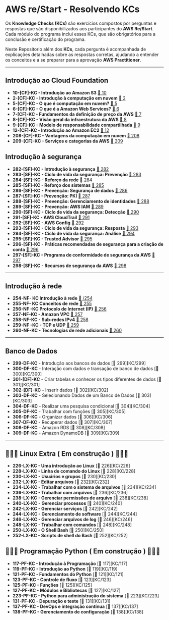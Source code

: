 # AWS re/Start - Resolvendo KCs


Os **Knowledge Checks (KCs)** são exercícios compostos por perguntas e respostas que são disponibilizados aos participantes do **AWS Re/Start**. Cada módulo do programa inclui esses KCs, que são obrigatórios para a conclusão e certificação do programa.

Neste Repositorio além dos **KCs**, cada pergunta é acompanhada de explicações detalhadas sobre as respostas corretas, ajudando a entender os conceitos e a se preparar para a aprovação  **AWS Practitioner**.



---
## Introdução ao Cloud Foundation

- **10-[CF]-KC - Introdução ao Amazon S3** [🔗 10][KC/10]  
- **2-[CF]-KC - Introdução à computação em nuvem** [🔗 2][KC/2]  
- **5-[CF]-KC - O que é computação em nuvem?** [🔗 5][KC/5]  
- **6-[CF]-KC - O que é a Amazon Web Services?** [🔗 6][KC/6]  
- **7-[CF]-KC - Fundamentos da definição de preço da AWS** [🔗 7][KC/7]  
- **8-[CF]-KC - Visão geral da infraestrutura da AWS** [🔗 8][KC/8]  
- **9-[CF]-KC - Modelo de responsabilidade compartilhada** [🔗 9][KC/9]  
- **12-[CF]-KC - Introdução ao Amazon EC2** [🔗 12][KC/12]  
- **208-[CF]-KC - Vantagens da computação em nuvem** [🔗 208][KC/208]  
- **209-[CF]-KC - Serviços e categorias da AWS** [🔗 209][KC/209]
 

[KC/10]: https://github.com/HenriquePST/aws-restart/blob/main/KCs/010.md
[KC/2]: https://github.com/HenriquePST/aws-restart/blob/main/KCs/002.md
[KC/5]: https://github.com/HenriquePST/aws-restart/blob/main/KCs/005.md
[KC/6]: https://github.com/HenriquePST/aws-restart/blob/main/KCs/006.md
[KC/7]: https://github.com/HenriquePST/aws-restart/blob/main/KCs/007.md
[KC/8]: https://github.com/HenriquePST/aws-restart/blob/main/KCs/008.md
[KC/9]: https://github.com/HenriquePST/aws-restart/blob/main/KCs/009.md
[KC/12]: https://github.com/HenriquePST/aws-restart/blob/main/KCs/012.md
[KC/208]: https://github.com/HenriquePST/aws-restart/blob/main/KCs/208.md
[KC/209]: https://github.com/HenriquePST/aws-restart/blob/main/KCs/209.md

## Introdução à segurança

- **282-[SF]-KC - Introdução à segurança** [🔗 282][KC/282]  
- **283-[SF]-KC - Ciclo de vida da segurança: Prevenção** [🔗 283][KC/283]  
- **284-[SF]-KC - Reforço da rede** [🔗 284][KC/284]  
- **285-[SF]-KC - Reforço dos sistemas** [🔗 285][KC/285]  
- **286-[SF]-KC - Prevenção: Segurança de dados** [🔗 286][KC/286]  
- **287-[SF]-KC - Prevenção: PKI** [🔗 287][KC/287]  
- **288-[SF]-KC - Prevenção: Gerenciamento de identidades** [🔗 288][KC/288]  
- **289-[SF]-KC - Prevenção: AWS IAM** [🔗 289][KC/289]  
- **290-[SF]-KC - Ciclo de vida da segurança: Detecção** [🔗 290][KC/290]  
- **291-[SF]-KC - AWS CloudTrail** [🔗 291][KC/291]  
- **292-[SF]-KC - AWS Config** [🔗 292][KC/292]  
- **293-[SF]-KC - Ciclo de vida da segurança: Resposta** [🔗 293][KC/293]  
- **294-[SF]-KC - Ciclo de vida da segurança: Análise** [🔗 294][KC/294]  
- **295-[SF]-KC - Trusted Advisor** [🔗 295][KC/295]  
- **296-[SF]-KC - Práticas recomendadas de segurança para a criação de conta** [🔗 296][KC/296]  
- **297-[SF]-KC - Programa de conformidade de segurança da AWS** [🔗 297][KC/297]  
- **298-[SF]-KC - Recursos de segurança da AWS** [🔗 298][KC/298]

[KC/254]: https://github.com/HenriquePST/aws-restart/blob/main/KCs/254.md
[KC/282]: https://github.com/HenriquePST/aws-restart/blob/main/KCs/282.md
[KC/283]: https://github.com/HenriquePST/aws-restart/blob/main/KCs/283.md
[KC/284]: https://github.com/HenriquePST/aws-restart/blob/main/KCs/284.md
[KC/288]: https://github.com/HenriquePST/aws-restart/blob/main/KCs/288.md
[KC/291]: https://github.com/HenriquePST/aws-restart/blob/main/KCs/291.md
[KC/292]: https://github.com/HenriquePST/aws-restart/blob/main/KCs/292.md
[KC/295]: https://github.com/HenriquePST/aws-restart/blob/main/KCs/295.md
[KC/296]: https://github.com/HenriquePST/aws-restart/blob/main/KCs/296.md
[KC/297]: https://github.com/HenriquePST/aws-restart/blob/main/KCs/297.md
[KC/298]: https://github.com/HenriquePST/aws-restart/blob/main/KCs/298.md 
[KC/285]: https://github.com/HenriquePST/aws-restart/blob/main/KCs/285.md
[KC/286]: https://github.com/HenriquePST/aws-restart/blob/main/KCs/286.md
[KC/287]: https://github.com/HenriquePST/aws-restart/blob/main/KCs/287.md
[KC/289]: https://github.com/HenriquePST/aws-restart/blob/main/KCs/289.md
[KC/290]: https://github.com/HenriquePST/aws-restart/blob/main/KCs/290.md
[KC/293]: https://github.com/HenriquePST/aws-restart/blob/main/KCs/293.md
[KC/294]: https://github.com/HenriquePST/aws-restart/blob/main/KCs/294.md

[KC/255]: https://github.com/HenriquePST/aws-restart/blob/main/KCs/255.md
[KC/256]: https://github.com/HenriquePST/aws-restart/blob/main/KCs/256.md
[KC/257]: https://github.com/HenriquePST/aws-restart/blob/main/KCs/257.md
[KC/258]: https://github.com/HenriquePST/aws-restart/blob/main/KCs/258.md
[KC/259]: https://github.com/HenriquePST/aws-restart/blob/main/KCs/259.md
[KC/260]: https://github.com/HenriquePST/aws-restart/blob/main/KCs/260.md

---

##  Introdução à rede 

- **254-NF- KC Introdução à rede** [🔗 /254][KC/254]  
- **255-NF- KC Conceitos de rede** [🔗 255][KC/255]  
- **256-NF -KC Protocolo de Internet (IP)** [🔗 256][KC/256]  
- **257-NF-KC - Amazon VPC** [🔗 257][KC/257]  
- **258-NF-KC - Sub-redes IPv4** [🔗 258][KC/258]  
- **259-NF -KC - TCP e UDP** [🔗 259][KC/259]  
- **260-NF-KC - Tecnologias de rede adicionais** [🔗 260][KC/260]

---

## Banco de Dados 

- **299-DF-KC** - Introdução aos bancos de dados [🔗 299][KC/299]  
- **300-DF-KC** - Interação com dados e transação de banco de dados [🔗 300][KC/300]  
- **301-[DF]-KC** - Criar tabelas e conhecer os tipos diferentes de dados [🔗 301][KC/301]  
- **302-[DF]-KC** - Inserir dados [🔗 302][KC/302]  
- **303-DF-KC** - Selecionando Dados de um Banco de Dados [🔗 303][KC/303]  
- **304-DF-KC** - Realizar uma pesquisa condicional [🔗 304][KC/304]  
- **305-DF-KC** - Trabalhar com funções [🔗 305][KC/305]  
- **306-DF-KC** - Organizar dados [🔗 306][KC/306]  
- **307-DF-KC** - Recuperar dados [🔗 307][KC/307]  
- **308-DF-KC** - Amazon RDS [🔗 308][KC/308]  
- **309-DF-KC** - Amazon DynamoDB [🔗 309][KC/309]  

---

 ## 🚧🚧🚧 Linux  Extra ( Em construção ) 🚧🚧🚧
 
- **226-LX-KC - Uma introdução ao Linux** [🔗 226][KC/226]  
- **228-LX-KC - Linha de comando do Linux** [🔗 228][KC/228]  
- **230-LX-KC - Usuários e grupos** [🔗 230][KC/230]  
- **232-LX-KC - Editar arquivos** [🔗 232][KC/232]  
- **234-LX-KC - Trabalhar com o sistema de arquivos** [🔗 234][KC/234]  
- **236-LX-KC - Trabalhar com arquivos** [🔗 236][KC/236]  
- **238-LX-KC - Gerenciar permissões de arquivo** [🔗 238][KC/238]  
- **240-LX-KC - Gerenciar processos** [🔗 240][KC/240]  
- **242-LX-KC - Gerenciar serviços** [🔗 242][KC/242]  
- **244-LX-KC - Gerenciamento de software** [🔗 244][KC/244]  
- **246-LX-KC - Gerenciar arquivos de log** [🔗 246][KC/246]  
- **248-LX-KC - Trabalhar com comandos** [🔗 248][KC/248]  
- **250-LX-KC - O Shell Bash** [🔗 250][KC/250]  
- **252-LX-KC - Scripts de shell do Bash** [🔗 252][KC/252]

 
 ## 🚧🚧🚧  Programação Python ( Em construção ) 🚧🚧🚧

- **117-PF-KC - Introdução à Programação** [🔗 117][KC/117]  
- **119-PF-KC - Introdução ao Python** [🔗 119][KC/119]  
- **121-PF-KC - Fundamentos do Python** [🔗 121][KC/121]  
- **123-PF-KC - Controle de fluxo** [🔗 123][KC/123]  
- **125-PF-KC - Funções** [🔗 125][KC/125]  
- **127-PF-KC - Módulos e Bibliotecas** [🔗 127][KC/127]  
- **223-PF-KC - Python para administração do sistema** [🔗 223][KC/223]  
- **131-PF-KC - Depuração e teste** [🔗 131][KC/131]  
- **137-PF-KC - DevOps e integração contínua** [🔗 137][KC/137]  
- **138-PF-KC - Gerenciamento de configuração** [🔗 138][KC/138]




